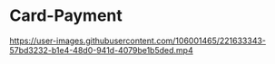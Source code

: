 # Card-Payment



https://user-images.githubusercontent.com/106001465/221633343-57bd3232-b1e4-48d0-941d-4079be1b5ded.mp4






